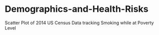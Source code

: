 # Demographics-and-Health-Risks
Scatter Plot of 2014 US Census Data tracking Smoking while at Poverty Level
